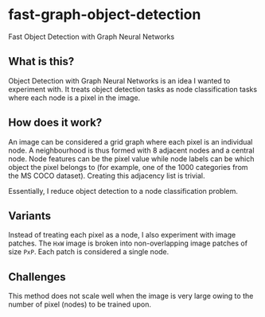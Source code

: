 # fast-graph-object-detection
Fast Object Detection with Graph Neural Networks

## What is this?
Object Detection with Graph Neural Networks is an idea I wanted to experiment with. It treats object detection tasks as node classification tasks where each node is a pixel in the image. 

## How does it work?
An image can be considered a grid graph where each pixel is an individual node. A neighbourhood is thus formed with 8 adjacent nodes and a central node. Node features can be the pixel value while node labels can be which object the pixel belongs to (for example, one of the 1000 categories from the MS COCO dataset). Creating this adjacency list is trivial.

Essentially, I reduce object detection to a node classification problem. 

## Variants
Instead of treating each pixel as a node, I also experiment with image patches. The `HxW` image is broken into non-overlapping image patches of size `PxP`. Each patch is considered a single node.

## Challenges
This method does not scale well when the image is very large owing to the number of pixel (nodes) to be trained upon.